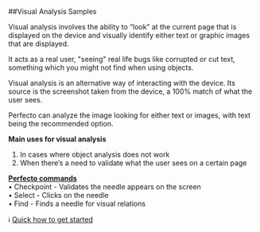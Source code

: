 ##Visual Analysis Samples 

Visual analysis involves the ability to “look” at the current page that is displayed on the device and visually identify either text or graphic images that are displayed.

It acts as a real user, "seeing" real life bugs like corrupted or cut text, something which you might not find when using objects.

Visual analysis is an alternative way of interacting with the device. Its source is the screenshot taken from the device, a 100% match of what the user sees.

Perfecto can analyze the image looking for either text or images, with text being the recommended option. 

**Main uses for visual analysis**<br/>
1.	In cases where object analysis does not work <br/>
2.	When there’s a need to validate what the user sees on a certain page

**[Perfecto commands](https://community.perfectomobile.com/series/23047)**<br/>
•	Checkpoint - Validates the needle appears on the screen<br/>
•	Select - Clicks on the needle<br/>
•	Find - Finds a needle for visual relations

:information_source: [Quick how to get started](https://community.perfectomobile.com/posts/961107)
